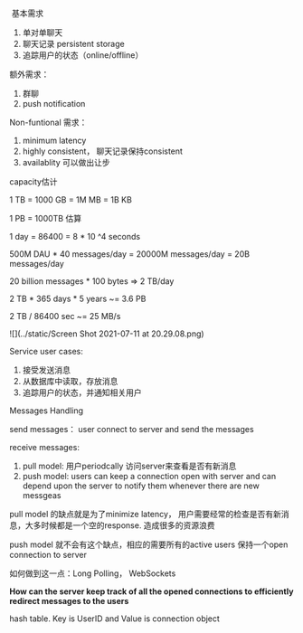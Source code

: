 

 基本需求

1. 单对单聊天
2. 聊天记录 persistent storage
3. 追踪用户的状态（online/offline）

额外需求：

1. 群聊
2. push notification

Non-funtional 需求：

1. minimum latency
2. highly consistent， 聊天记录保持consistent
3. availablity 可以做出让步



capacity估计

1 TB = 1000 GB = 1M MB = 1B KB

1 PB = 1000TB 估算

1 day = 86400 = 8 * 10 ^4 seconds

500M DAU * 40 messages/day = 20000M messages/day = 20B messages/day

20 billion messages * 100 bytes => 2 TB/day

2 TB * 365 days * 5 years ~= 3.6 PB

2 TB / 86400 sec ~= 25 MB/s



![](../static/Screen Shot 2021-07-11 at 20.29.08.png)



Service user cases:

1. 接受发送消息
2. 从数据库中读取，存放消息
3. 追踪用户的状态，并通知相关用户



Messages Handling

send messages： user connect to server and send the messages

receive messages: 

1. pull model: 用户periodcally 访问server来查看是否有新消息
2. push model: users can keep a connection open with server and can depend upon the server to notify them whenever there are new messgeas

pull model 的缺点就是为了minimize latency， 用户需要经常的检查是否有新消息，大多时候都是一个空的response. 造成很多的资源浪费

push model 就不会有这个缺点，相应的需要所有的active users 保持一个open connection to server

如何做到这一点：Long Polling， WebSockets

**How can the server keep track of all the opened connections to efficiently redirect messages to the users**

hash table. Key is UserID and Value is connection object

